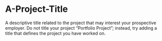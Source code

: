 # A-Project-Title
A descriptive title related to the project that may interest your prospective employer. Do not title your project “Portfolio Project”; instead, try adding a title that defines the project you have worked on.
